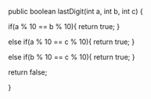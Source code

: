 public boolean lastDigit(int a, int b, int c) {
  
  if(a % 10 == b % 10){
    return true;
  }
  
  else if(a % 10 == c % 10){
    return true;
  }
  
  else if(b % 10 == c % 10){
    return true;
  }

  return false;

}
